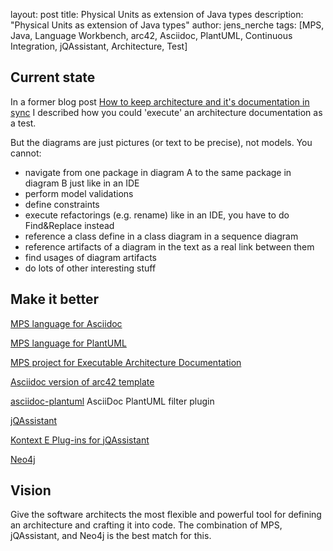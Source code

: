 layout: post
title: Physical Units as extension of Java types
description: "Physical Units as extension of Java types"
author: jens_nerche
tags: [MPS, Java, Language Workbench, arc42, Asciidoc, PlantUML, Continuous Integration, jQAssistant, Architecture, Test]


## Current state
In a former blog post
[How to keep architecture and it's documentation in sync](http://techblog.kontext-e.de/keeping-architecture-and-doc-in-sync/)
I described how you could 'execute' an architecture documentation as a test.

But the diagrams are just pictures (or text to be precise), not models. You cannot:
* navigate from one package in diagram A to the same package in diagram B just like in an IDE
* perform model validations
* define constraints
* execute refactorings (e.g. rename) like in an IDE, you have to do Find&Replace instead
* reference a class define in a class diagram in a sequence diagram
* reference artifacts of a diagram in the text as a real link between them
* find usages of diagram artifacts
* do lots of other interesting stuff

## Make it better

[MPS language for Asciidoc](https://github.com/kontext-e/mps-asciidoc)

[MPS language for PlantUML](https://github.com/kontext-e/mps-plantuml)

[MPS project for Executable Architecture Documentation](https://github.com/kontext-e/mps-ead)

[Asciidoc version of arc42 template](https://github.com/arc42/arc42-template)

[asciidoc-plantuml](https://code.google.com/p/asciidoc-plantuml/)
AsciiDoc PlantUML filter plugin

[jQAssistant](http://jqassistant.org)

[Kontext E Plug-ins for jQAssistant](https://github.com/kontext-e/jqassistant-plugins)

[Neo4j](http://neo4j.com/)


## Vision
Give the software architects the most flexible and powerful tool for defining an architecture and crafting it into code.
The combination of MPS, jQAssistant, and Neo4j is the best match for this. 
